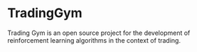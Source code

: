 # TradingGym
Trading Gym is an open source project for the development of reinforcement learning algorithms in the context of trading.
